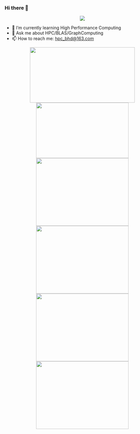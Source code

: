 ### Hi there 👋

<div align="center">
    <img  src="https://visitor-badge.glitch.me/badge?page_id=nulidangxueshen" />
</div>

<!--
**nulidangxueshen/nulidangxueshen** is a ✨ _special_ ✨ repository because its `README.md` (this file) appears on your GitHub profile.
Here are some ideas to get you started:
-->

- 🌱 I’m currently learning High Performance Computing
- 💬 Ask me about HPC/BLAS/GraphComputing
- 📫 How to reach me: hpc_bhd@163.com

<div align="center">
  <img height="180px" width="340px" src="https://github-readme-stats.vercel.app/api?username=nulidangxueshen&show_icons=true&&theme=radical&include_all_commits=true" />
  <img height="180px" width="300px" src="https://github-readme-stats.vercel.app/api/top-langs/?username=nulidangxueshen&layout=compact&theme=radical" />
</div>

<div align="center">
    <img height="220px" width="300px" src="https://stats.justsong.cn/api/github?username=nulidangxueshen&theme=dark" />
    <img height="220px" width="300px" src="https://stats.justsong.cn/api/csdn?id=qq_29117927&theme=dark">
</div>

<div align="center">
    <img height="220px" width="300px" src="https://stats.justsong.cn/api/zhihu?username=hpc_bhd&theme=dark" />
    <img height="220px" width="300px" src="https://stats.justsong.cn/api/nowcoder?id=4074620&theme=dark" />
</div>

<!-- <div align="center">
    <img width="640px" src="https://activity-graph.herokuapp.com/graph?username=nulidangxueshen&theme=xcode" />
</div> -->

